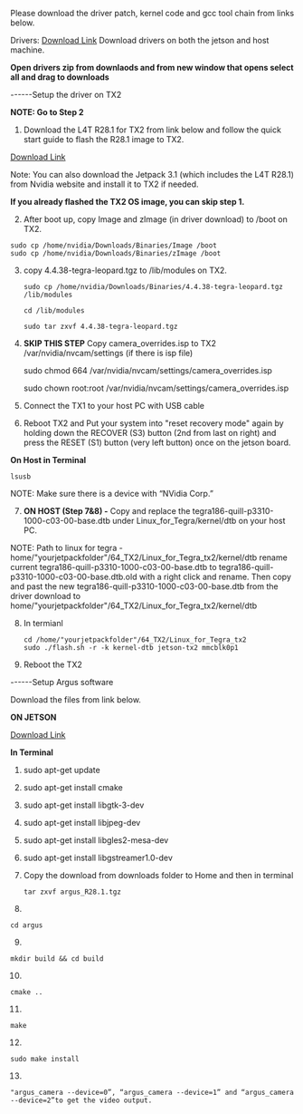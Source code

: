 Please download the driver patch, kernel code and gcc tool chain from links below.



Drivers: [Download Link](https://www.dropbox.com/sh/dzn01wte5akuwb1/AACqfpVqQpWfJ5tP4rSE8FFua?dl=0)
Download drivers on both the jetson and host machine. 

**Open drivers zip from downlaods and from new window that opens select all and drag to downloads**


------Setup the driver on TX2

**NOTE: Go to Step 2**

1. Download the L4T R28.1 for TX2 from link below and follow the quick start guide to flash the R28.1 image to TX2.



[Download Link](https://www.dropbox.com/sh/8p3kgws42csrulu/AADYMwGXYE2_qKjtPLVDawgta?dl=0)



Note: You can also download the Jetpack 3.1 (which includes the L4T R28.1) from Nvidia website and install it to TX2 if needed.

**If you already flashed the TX2 OS image, you can skip step 1.**


2. After boot up, copy Image and zImage (in driver download) to /boot on TX2.
```
sudo cp /home/nvidia/Downloads/Binaries/Image /boot
sudo cp /home/nvidia/Downloads/Binaries/zImage /boot
```

3. copy 4.4.38-tegra-leopard.tgz to /lib/modules on TX2.

   ```
   sudo cp /home/nvidia/Downloads/Binaries/4.4.38-tegra-leopard.tgz /lib/modules

   cd /lib/modules

   sudo tar zxvf 4.4.38-tegra-leopard.tgz
   ```

4. **SKIP THIS STEP** Copy camera_overrides.isp to TX2 /var/nvidia/nvcam/settings (if there is isp file)

   sudo chmod 664 /var/nvidia/nvcam/settings/camera_overrides.isp

   sudo chown root:root /var/nvidia/nvcam/settings/camera_overrides.isp

5. Connect the TX1 to your host PC with USB cable

6. Reboot TX2 and Put your system into "reset recovery mode" again by holding down the RECOVER (S3) button (2nd from last on right) and press the RESET (S1) button (very left button) once on the jetson board.

**On Host in Terminal**

   ```
   lsusb
   ```
  NOTE: Make sure there is a device with “NVidia Corp.”

7. **ON HOST (Step 7&8) -** Copy and replace the tegra186-quill-p3310-1000-c03-00-base.dtb under Linux_for_Tegra/kernel/dtb on your host PC.

NOTE: Path to linux for tegra - home/"yourjetpackfolder"/64_TX2/Linux_for_Tegra_tx2/kernel/dtb
      rename current tegra186-quill-p3310-1000-c03-00-base.dtb to tegra186-quill-p3310-1000-c03-00-base.dtb.old with
      a right click and rename. Then copy and past the new tegra186-quill-p3310-1000-c03-00-base.dtb from the driver download
      to home/"yourjetpackfolder"/64_TX2/Linux_for_Tegra_tx2/kernel/dtb

8. In termianl
   ```
   cd /home/"yourjetpackfolder"/64_TX2/Linux_for_Tegra_tx2
   sudo ./flash.sh -r -k kernel-dtb jetson-tx2 mmcblk0p1
   ```
5. Reboot the TX2


------Setup Argus software



Download the files from link below.

**ON JETSON**

[Download Link](https://www.dropbox.com/s/0t6388fsiocuvz7/argus_R28.1.tgz?dl=0)


**In Terminal**
1. sudo apt-get update

2. sudo apt-get install cmake

3. sudo apt-get install libgtk-3-dev

4. sudo apt-get install libjpeg-dev

5. sudo apt-get install libgles2-mesa-dev

6. sudo apt-get install libgstreamer1.0-dev

7. Copy the download from downloads folder to Home and then in terminal
   ```
   tar zxvf argus_R28.1.tgz
   ```

8. 
```
cd argus
```
9. 
```
mkdir build && cd build
```
10. 
```
cmake ..
```
11. 
```
make
```
12. 
```
sudo make install
```
13.
```
"argus_camera --device=0”, “argus_camera --device=1” and “argus_camera --device=2”to get the video output. 
```
